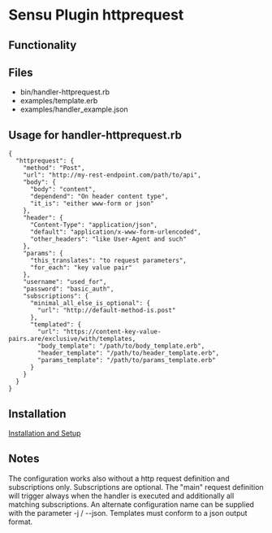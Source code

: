 # Sensu Plugin httprequest 

## Functionality

## Files
 * bin/handler-httprequest.rb
 * examples/template.erb
 * examples/handler_example.json

## Usage for handler-httprequest.rb
```
{ 
  "httprequest": {
    "method": "Post",
    "url": "http://my-rest-endpoint.com/path/to/api",
    "body": { 
      "body": "content",
      "dependend": "On header content type",
      "it_is": "either www-form or json"
    },
    "header": { 
      "Content-Type": "application/json",
      "default": "application/x-www-form-urlencoded",
      "other_headers": "like User-Agent and such"
    },
    "params": { 
      "this_translates": "to request parameters",
      "for_each": "key value pair"
    },
    "username": "used_for",
    "password": "basic_auth",
    "subscriptions": {
      "minimal_all_else_is_optional": {
        "url": "http://default-method-is.post"
      },
      "templated": {
        "url": "https://content-key-value-pairs.are/exclusive/with/templates,
        "body_template": "/path/to/body_template.erb",
        "header_template": "/path/to/header_template.erb",
        "params_template": "/path/to/params_template.erb"
      }
    }
  }
}
```

## Installation

[Installation and Setup](https://sensu-plugins.io/docs/installation_instructions.html)

## Notes

The configuration works also without a http request definition and subscriptions only. Subscriptions are optional. 
The "main" request definition will trigger always when the handler is executed and additionally all matching subscriptions.
An alternate configuration name can be supplied with the parameter -j / --json.
Templates must conform to a json output format.
